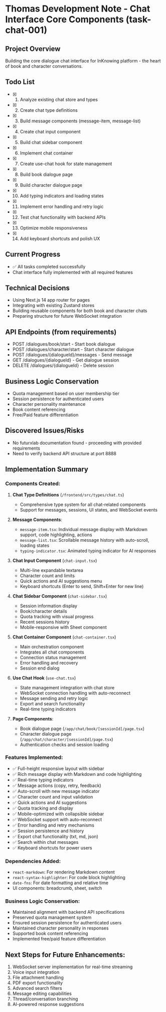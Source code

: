 # Thomas Development Note - Chat Interface Core Components (task-chat-001)

## Project Overview
Building the core dialogue chat interface for InKnowing platform - the heart of book and character conversations.

## Todo List
- [x] 1. Analyze existing chat store and types
- [x] 2. Create chat type definitions
- [x] 3. Build message components (message-item, message-list)
- [x] 4. Create chat input component
- [x] 5. Build chat sidebar component
- [x] 6. Implement chat container
- [x] 7. Create use-chat hook for state management
- [x] 8. Build book dialogue page
- [x] 9. Build character dialogue page
- [x] 10. Add typing indicators and loading states
- [x] 11. Implement error handling and retry logic
- [x] 12. Test chat functionality with backend APIs
- [x] 13. Optimize mobile responsiveness
- [x] 14. Add keyboard shortcuts and polish UX

## Current Progress
- ✅ All tasks completed successfully
- Chat interface fully implemented with all required features

## Technical Decisions
- Using Next.js 14 app router for pages
- Integrating with existing Zustand stores
- Building reusable components for both book and character chats
- Preparing structure for future WebSocket integration

## API Endpoints (from requirements)
- POST /dialogues/book/start - Start book dialogue
- POST /dialogues/character/start - Start character dialogue
- POST /dialogues/{dialogueId}/messages - Send message
- GET /dialogues/{dialogueId} - Get dialogue session
- DELETE /dialogues/{dialogueId} - Delete session

## Business Logic Conservation
- Quota management based on user membership tier
- Session persistence for authenticated users
- Character personality maintenance
- Book content referencing
- Free/Paid feature differentiation

## Discovered Issues/Risks
- No futurxlab documentation found - proceeding with provided requirements
- Need to verify backend API structure at port 8888

## Implementation Summary

### Components Created:
1. **Chat Type Definitions** (`/frontend/src/types/chat.ts`)
   - Comprehensive type system for all chat-related components
   - Support for messages, sessions, UI states, and WebSocket events

2. **Message Components**:
   - `message-item.tsx`: Individual message display with Markdown support, code highlighting, actions
   - `message-list.tsx`: Scrollable message history with auto-scroll, loading states
   - `typing-indicator.tsx`: Animated typing indicator for AI responses

3. **Chat Input Component** (`chat-input.tsx`)
   - Multi-line expandable textarea
   - Character count and limits
   - Quick actions and AI suggestions menu
   - Keyboard shortcuts (Enter to send, Shift+Enter for new line)

4. **Chat Sidebar Component** (`chat-sidebar.tsx`)
   - Session information display
   - Book/character details
   - Quota tracking with visual progress
   - Recent sessions history
   - Mobile-responsive with Sheet component

5. **Chat Container Component** (`chat-container.tsx`)
   - Main orchestration component
   - Integrates all chat components
   - Connection status management
   - Error handling and recovery
   - Session end dialog

6. **Use Chat Hook** (`use-chat.tsx`)
   - State management integration with chat store
   - WebSocket connection handling with auto-reconnect
   - Message sending and retry logic
   - Export and search functionality
   - Real-time typing indicators

7. **Page Components**:
   - Book dialogue page (`/app/chat/book/[sessionId]/page.tsx`)
   - Character dialogue page (`/app/chat/character/[sessionId]/page.tsx`)
   - Authentication checks and session loading

### Features Implemented:
- ✅ Full-height responsive layout with sidebar
- ✅ Rich message display with Markdown and code highlighting
- ✅ Real-time typing indicators
- ✅ Message actions (copy, retry, feedback)
- ✅ Auto-scroll with new message indicator
- ✅ Character count and input validation
- ✅ Quick actions and AI suggestions
- ✅ Quota tracking and display
- ✅ Mobile-optimized with collapsible sidebar
- ✅ WebSocket support with auto-reconnect
- ✅ Error handling and retry mechanisms
- ✅ Session persistence and history
- ✅ Export chat functionality (txt, md, json)
- ✅ Search within chat messages
- ✅ Keyboard shortcuts for power users

### Dependencies Added:
- `react-markdown`: For rendering Markdown content
- `react-syntax-highlighter`: For code block highlighting
- `date-fns`: For date formatting and relative time
- UI components: breadcrumb, sheet, switch

### Business Logic Conservation:
- Maintained alignment with backend API specifications
- Preserved quota management system
- Ensured session persistence for authenticated users
- Maintained character personality in responses
- Supported book content referencing
- Implemented free/paid feature differentiation

## Next Steps for Future Enhancements:
1. WebSocket server implementation for real-time streaming
2. Voice input integration
3. File attachment handling
4. PDF export functionality
5. Advanced search filters
6. Message editing capabilities
7. Thread/conversation branching
8. AI-powered response suggestions
